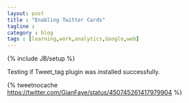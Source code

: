 ```yaml
---
layout: post
title : "Enabling Twitter Cards"
tagline : 
category : blog
tags : [learning,work,analytics,Google,web]
---
```

{% include JB/setup %}

Testing if Tweet_tag plugin was installed successfully.

{% tweetnocache https://twitter.com/GianFaye/status/450745261417979904 %}

